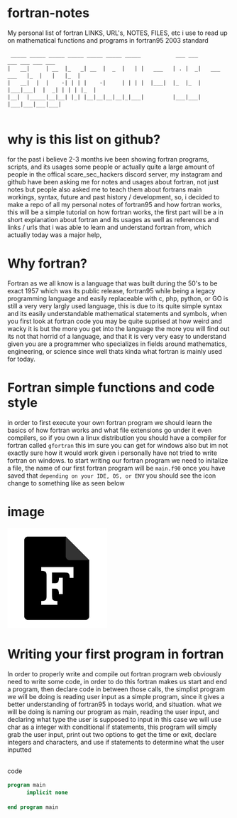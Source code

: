 # fortran-notes
My personal list of fortran LINKS, URL's, NOTES, FILES, etc i use to read up on mathematical functions and programs in fortran95 2003 standard

```                                                                                        
 _____ _____ _____ _____ _____ _____ _____           ___ ___               ___ ___ ___ ___ 
|   __|     | __  |_   _| __  |  _  |   | |   ___   | . |  _|   ___ ___   |_  |   |   |_  |
|   __|  |  |    -| | | |    -|     | | | |  |___|  |_  |_  |  |___|___|  |  _| | | | |_  |
|__|  |_____|__|__| |_| |__|__|__|__|_|___|         |___|___|             |___|___|___|___|
                                                                                          
```

# why is this list on github?

for the past i believe 2-3 months ive been showing fortran programs, scripts, and its usages some people or actually quite a large amount of people in the offical scare_sec_hackers discord server, my instagram and github have been asking me for notes and usages about fortran, not just notes but people also asked me to teach them about fortrans main workings, syntax, future and past history / development, so, i decided to make a repo of all my personal notes of fortran95 and how fortran works, this will be a simple tutorial on how fortran works, the first part will be a in short explanation about fortran and its usages as well as references and links / urls that i was able to learn and understand fortran from, which actually today was a major help, 

# Why fortran?

Fortran as we all know is a language that was built during the 50's to be exact 1957 which was its public release, fortran95 while being a legacy programming language and easily replaceable with c, php, python, or GO is still a very very largly used language, this is due to its quite simple syntax and its easily understandable mathematical statements and symbols, when you first look at fortran code you may be quite suprised at how weird and wacky it is but the more you get into the language the more you will find out its not that horrid of a language, and that it is very very easy to understand given you are a programmer who specializes in fields around mathematics, engineering, or science since well thats kinda what fortran is mainly used for today. 

# Fortran simple functions and code style 

in order to first execute your own fortran program we should learn the basics of how fortran works and what file extensions go under it even compilers, so if you own a linux distribution you should have a compiler for fortran called `gfortran` this im sure you can get for windows also but im not exactly sure how it would work given i personally have not tried to write fortran on windows. to start writing our fortran program we need to initalize a file, the name of our first fortran program will be `main.f90` once you have saved that `depending on your IDE, OS, or ENV` you should see the icon change to something like as seen below 

# image 

![alt text](image.png)

# Writing your first program in fortran 

In order to properly write and compile out fortran program web obviously need to write some code, in order to do this fortran makes us start and end a program, then declare code in between those calls, the simplist program we will be doing is reading user input as a simple program, since it gives a better understanding of fortran95 in todays world, and situation. what we will be doing is naming our program as main, reading the user input, and declaring what type the user is supposed to input in this case we will use char as a integer with conditional if statements, this program will simply grab the user input, print out two options to get the time or exit, declare integers and characters, and use if statements to determine what the user inputted 

<br>
code

```f90
program main 
      implicit none
      
end program main
```
